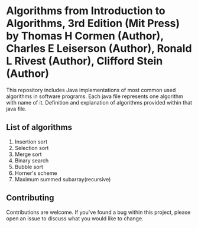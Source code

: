 # Algorithms from Introduction to Algorithms, 3rd Edition (Mit Press) by Thomas H Cormen (Author), Charles E Leiserson (Author), Ronald L Rivest (Author), Clifford Stein (Author)
This repository includes Java implementations of most common used algorithms in software programs.
Each java file represents one algorithm with name of it. 
Definition and explanation of algorithms provided within that java file.

## List of algorithms

1. Insertion sort
2. Selection sort
3. Merge sort
4. Binary search
5. Bubble sort
6. Horner's scheme
7. Maximum summed subarray(recursive)




## Contributing
Contributions are welcome.
If you've found a bug within this project, please open an issue to discuss what you would like to change.
